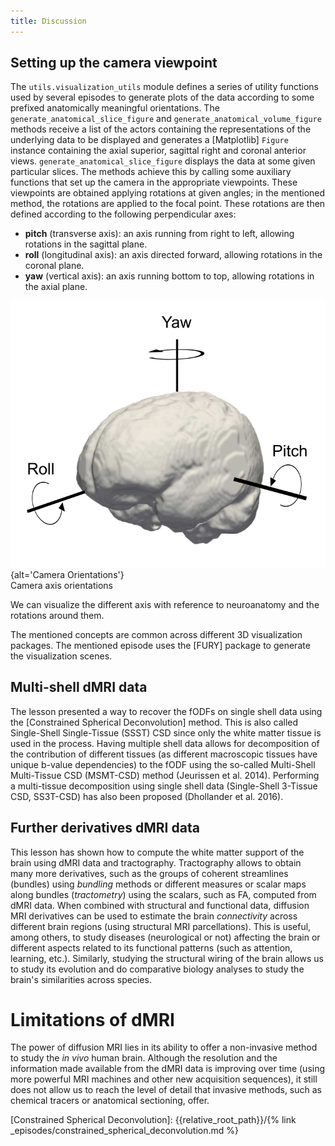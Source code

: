 ```yaml
---
title: Discussion
---
```




## Setting up the camera viewpoint

The `utils.visualization_utils` module defines a series of utility functions
used by several episodes to generate plots of the data according to some
prefixed anatomically meaningful orientations. The
`generate_anatomical_slice_figure` and `generate_anatomical_volume_figure`
methods receive a list of the actors containing the representations of the
underlying data to be displayed and generates a \[Matplotlib\] `Figure` instance
containing the axial superior, sagittal right and coronal anterior views.
`generate_anatomical_slice_figure` displays the data at some given particular
slices. The methods achieve this by calling some auxiliary functions that set
up the camera in the appropriate viewpoints. These viewpoints are obtained
applying rotations at given angles; in the mentioned method, the rotations are
applied to the focal point. These rotations are then defined according to the
following perpendicular axes:

- **pitch** (transverse axis): an axis running from right to left, allowing
  rotations in the sagittal plane.
- **roll** (longitudinal axis): an axis directed forward, allowing rotations in
  the coronal plane.
- **yaw** (vertical axis): an axis running bottom to top, allowing rotations in
  the axial plane.

![](fig/discuss/camera_viewpoint_concepts_anatomy.png){alt='Camera Orientations'}   
Camera axis orientations

We can visualize the different axis with reference to neuroanatomy and the rotations around them.

The mentioned concepts are common across different 3D visualization packages.
The mentioned episode uses the \[FURY\] package to generate the visualization
scenes.

## Multi-shell dMRI data

The lesson presented a way to recover the fODFs on single shell data using the
\[Constrained Spherical Deconvolution\] method. This is also called Single-Shell
Single-Tissue (SSST) CSD since only the white matter tissue is used in the
process. Having multiple shell data allows for decomposition of the
contribution of different tissues (as different macroscopic tissues have unique
b-value dependencies) to the fODF using the so-called Multi-Shell Multi-Tissue
CSD (MSMT-CSD) method (Jeurissen et al. 2014). Performing a multi-tissue
decomposition using single shell data (Single-Shell 3-Tissue CSD, SS3T-CSD) has
also been proposed (Dhollander et al. 2016).

## Further derivatives dMRI data

This lesson has shown how to compute the white matter support of the brain
using dMRI data and tractography. Tractography allows to obtain many more
derivatives, such as the groups of coherent streamlines (bundles) using
*bundling* methods or different measures or scalar maps along bundles
(*tractometry*) using the scalars, such as FA, computed from dMRI data. When
combined with structural and functional data, diffusion MRI derivatives can be
used to estimate the brain *connectivity* across different brain regions (using
structural MRI parcellations). This is useful, among others, to study diseases
(neurological or not) affecting the brain or different aspects related to its
functional patterns (such as attention, learning, etc.). Similarly, studying the
structural wiring of the brain allows us to study its evolution and do
comparative biology analyses to study the brain's similarities across species.

# Limitations of dMRI

The power of diffusion MRI lies in its ability to offer a non-invasive method
to study the *in vivo* human brain. Although the resolution and the information
made available from the dMRI data is improving over time (using more powerful
MRI machines and other new acquisition sequences), it still does not allow us
to reach the level of detail that invasive methods, such as chemical tracers or
anatomical sectioning, offer.

\[Constrained Spherical Deconvolution\]: {{relative\_root\_path}}/{% link \_episodes/constrained\_spherical\_deconvolution.md %}





